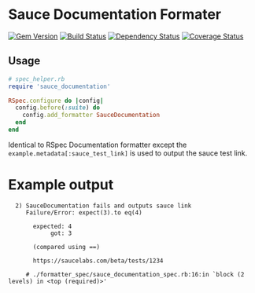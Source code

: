 # Sauce Documentation Formater 
[![Gem Version](https://badge.fury.io/rb/sauce_documentation_formatter.svg)](https://rubygems.org/gems/sauce_documentation_formatter)
[![Build Status](https://travis-ci.org/bootstraponline/sauce_documentation_formatter.svg)](https://travis-ci.org/bootstraponline/sauce_documentation_formatter/builds)
[![Dependency Status](https://gemnasium.com/bootstraponline/sauce_documentation_formatter.svg)](https://gemnasium.com/bootstraponline/sauce_documentation_formatter)
[![Coverage Status](https://coveralls.io/repos/bootstraponline/sauce_documentation_formatter/badge.svg?nocache2)](https://coveralls.io/r/bootstraponline/sauce_documentation_formatter)

## Usage

```ruby
# spec_helper.rb
require 'sauce_documentation'

RSpec.configure do |config|
  config.before(:suite) do
    config.add_formatter SauceDocumentation
  end
end
```

Identical to RSpec Documentation formatter except the `example.metadata[:sauce_test_link]`
is used to output the sauce test link.

# Example output

```
  2) SauceDocumentation fails and outputs sauce link
     Failure/Error: expect(3).to eq(4)
       
       expected: 4
            got: 3
       
       (compared using ==)
       
       https://saucelabs.com/beta/tests/1234
       
     # ./formatter_spec/sauce_documentation_spec.rb:16:in `block (2 levels) in <top (required)>'
```
